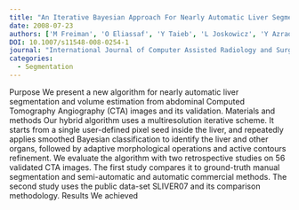 ```yaml
---
title: "An Iterative Bayesian Approach For Nearly Automatic Liver Segmentation: Algorithm And Validation"
date: 2008-07-23
authors: ['M Freiman', 'O Eliassaf', 'Y Taieb', 'L Joskowicz', 'Y Azraq', 'J Sosna']
DOI: 10.1007/s11548-008-0254-1
journal: "International Journal of Computer Assisted Radiology and Surgery"
categories: 
  - Segmentation
---
```

 Purpose We present a new algorithm for nearly automatic liver segmentation and volume estimation from abdominal Computed Tomography Angiography (CTA) images and its validation. Materials and methods Our hybrid algorithm uses a multiresolution iterative scheme. It starts from a single user-defined pixel seed inside the liver, and repeatedly applies smoothed Bayesian classification to identify the liver and other organs, followed by adaptive morphological operations and active contours refinement. We evaluate the algorithm with two retrospective studies on 56 validated CTA images. The first study compares it to ground-truth manual segmentation and semi-automatic and automatic commercial methods. The second study uses the public data-set SLIVER07 and its comparison methodology. Results We achieved
            